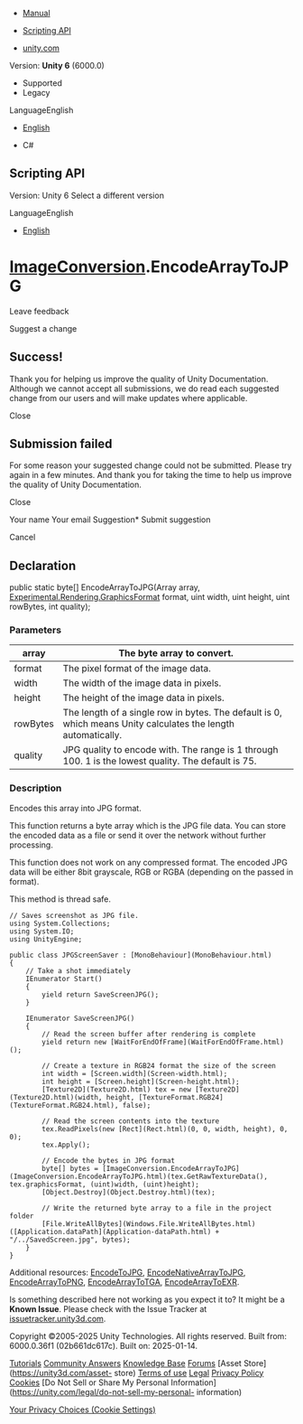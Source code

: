 [ ]()

  * [Manual](../Manual/index.html)
  * [Scripting API](../ScriptReference/index.html)

  * [unity.com](https://unity.com/)

Version: **Unity 6** (6000.0)

  * Supported
  * Legacy

LanguageEnglish

  * [English]()

  * C#

[ ](https://docs.unity3d.com)

## Scripting API

Version: Unity 6 Select a different version

LanguageEnglish

  * [English]()

#  [ImageConversion](ImageConversion.html).EncodeArrayToJPG

Leave feedback

Suggest a change

## Success!

Thank you for helping us improve the quality of Unity Documentation. Although
we cannot accept all submissions, we do read each suggested change from our
users and will make updates where applicable.

Close

## Submission failed

For some reason your suggested change could not be submitted. Please <a>try
again</a> in a few minutes. And thank you for taking the time to help us
improve the quality of Unity Documentation.

Close

Your name Your email Suggestion* Submit suggestion

Cancel

[ ]()

## Declaration

public static byte[] EncodeArrayToJPG(Array array,
[Experimental.Rendering.GraphicsFormat](Experimental.Rendering.GraphicsFormat.html)
format, uint width, uint height, uint rowBytes, int quality);

### Parameters

array | The byte array to convert.  
---|---  
format | The pixel format of the image data.  
width | The width of the image data in pixels.  
height | The height of the image data in pixels.  
rowBytes | The length of a single row in bytes. The default is 0, which means Unity calculates the length automatically.  
quality | JPG quality to encode with. The range is 1 through 100. 1 is the lowest quality. The default is 75.  
  
### Description

Encodes this array into JPG format.

This function returns a byte array which is the JPG file data. You can store
the encoded data as a file or send it over the network without further
processing.  
  
This function does not work on any compressed format. The encoded JPG data
will be either 8bit grayscale, RGB or RGBA (depending on the passed in
format).  
  
This method is thread safe.

    
    
    // Saves screenshot as JPG file.
    using System.Collections;
    using System.IO;
    using UnityEngine;  
      
    public class JPGScreenSaver : [MonoBehaviour](MonoBehaviour.html)
    {
        // Take a shot immediately
        IEnumerator Start()
        {
            yield return SaveScreenJPG();
        }  
      
        IEnumerator SaveScreenJPG()
        {
            // Read the screen buffer after rendering is complete
            yield return new [WaitForEndOfFrame](WaitForEndOfFrame.html)();  
      
            // Create a texture in RGB24 format the size of the screen
            int width = [Screen.width](Screen-width.html);
            int height = [Screen.height](Screen-height.html);
            [Texture2D](Texture2D.html) tex = new [Texture2D](Texture2D.html)(width, height, [TextureFormat.RGB24](TextureFormat.RGB24.html), false);  
      
            // Read the screen contents into the texture
            tex.ReadPixels(new [Rect](Rect.html)(0, 0, width, height), 0, 0);
            tex.Apply();  
      
            // Encode the bytes in JPG format
            byte[] bytes = [ImageConversion.EncodeArrayToJPG](ImageConversion.EncodeArrayToJPG.html)(tex.GetRawTextureData(), tex.graphicsFormat, (uint)width, (uint)height);
            [Object.Destroy](Object.Destroy.html)(tex);  
      
            // Write the returned byte array to a file in the project folder
            [File.WriteAllBytes](Windows.File.WriteAllBytes.html)([Application.dataPath](Application-dataPath.html) + "/../SavedScreen.jpg", bytes);
        }
    }
    

Additional resources: [EncodeToJPG](ImageConversion.EncodeToJPG.html),
[EncodeNativeArrayToJPG](ImageConversion.EncodeNativeArrayToJPG.html),
[EncodeArrayToPNG](ImageConversion.EncodeArrayToPNG.html),
[EncodeArrayToTGA](ImageConversion.EncodeArrayToTGA.html),
[EncodeArrayToEXR](ImageConversion.EncodeArrayToEXR.html).

Is something described here not working as you expect it to? It might be a
**Known Issue**. Please check with the Issue Tracker at
[issuetracker.unity3d.com](https://issuetracker.unity3d.com).

Copyright ©2005-2025 Unity Technologies. All rights reserved. Built from:
6000.0.36f1 (02b661dc617c). Built on: 2025-01-14.

[Tutorials](https://unity3d.com/learn) [Community
Answers](https://answers.unity3d.com) [Knowledge
Base](https://support.unity3d.com/hc/en-us)
[Forums](https://forum.unity3d.com) [Asset Store](https://unity3d.com/asset-
store) [Terms of use](https://docs.unity3d.com/Manual/TermsOfUse.html)
[Legal](https://unity.com/legal) [Privacy
Policy](https://unity.com/legal/privacy-policy)
[Cookies](https://unity.com/legal/cookie-policy) [Do Not Sell or Share My
Personal Information](https://unity.com/legal/do-not-sell-my-personal-
information)

[Your Privacy Choices (Cookie Settings)](javascript:void\(0\);)

